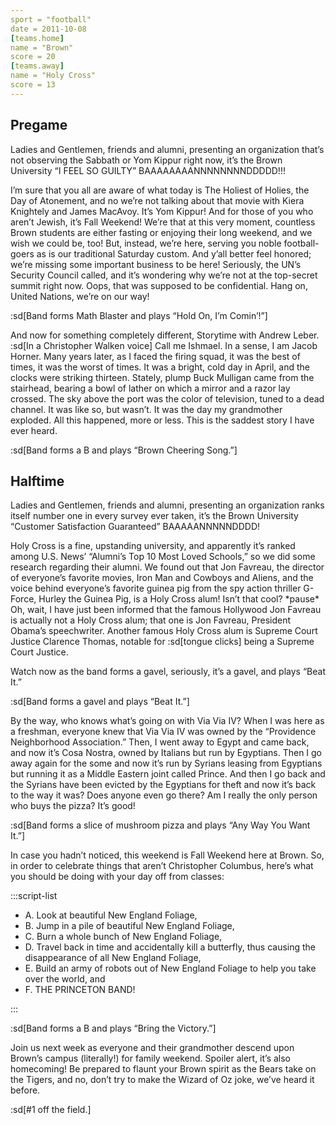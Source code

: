```yaml
---
sport = "football"
date = 2011-10-08
[teams.home]
name = "Brown"
score = 20
[teams.away]
name = "Holy Cross"
score = 13
---
```


## Pregame

Ladies and Gentlemen, friends and alumni, presenting an organization that’s not observing the Sabbath or Yom Kippur right now, it’s the Brown University “I FEEL SO GUILTY” BAAAAAAAANNNNNNNNDDDDD!!!

I’m sure that you all are aware of what today is The Holiest of Holies, the Day of Atonement, and no we’re not talking about that movie with Kiera Knightely and James MacAvoy. It’s Yom Kippur! And for those of you who aren’t Jewish, it’s Fall Weekend! We’re that at this very moment, countless Brown students are either fasting or enjoying their long weekend, and we wish we could be, too! But, instead, we’re here, serving you noble football-goers as is our traditional Saturday custom. And y’all better feel honored; we’re missing some important business to be here! Seriously, the UN’s Security Council called, and it’s wondering why we’re not at the top-secret summit right now. Oops, that was supposed to be confidential. Hang on, United Nations, we’re on our way!

:sd[Band forms Math Blaster and plays “Hold On, I’m Comin’!”]

And now for something completely different, Storytime with Andrew Leber. :sd[In a Christopher Walken voice] Call me Ishmael. In a sense, I am Jacob Horner. Many years later, as I faced the firing squad, it was the best of times, it was the worst of times. It was a bright, cold day in April, and the clocks were striking thirteen. Stately, plump Buck Mulligan came from the stairhead, bearing a bowl of lather on which a mirror and a razor lay crossed. The sky above the port was the color of television, tuned to a dead channel. It was like so, but wasn’t. It was the day my grandmother exploded. All this happened, more or less. This is the saddest story I have ever heard.

:sd[Band forms a B and plays “Brown Cheering Song.”]

## Halftime

Ladies and Gentlemen, friends and alumni, presenting an organization ranks itself number one in every survey ever taken, it’s the Brown University “Customer Satisfaction Guaranteed” BAAAAANNNNNDDDD!

Holy Cross is a fine, upstanding university, and apparently it’s ranked among U.S. News’ “Alumni’s Top 10 Most Loved Schools,” so we did some research regarding their alumni. We found out that Jon Favreau, the director of everyone’s favorite movies, Iron Man and Cowboys and Aliens, and the voice behind everyone’s favorite guinea pig from the spy action thriller G-Force, Hurley the Guinea Pig, is a Holy Cross alum! Isn’t that cool? \*pause\* Oh, wait, I have just been informed that the famous Hollywood Jon Favreau is actually not a Holy Cross alum; that one is Jon Favreau, President Obama’s speechwriter. Another famous Holy Cross alum is Supreme Court Justice Clarence Thomas, notable for :sd[tongue clicks] being a Supreme Court Justice.

Watch now as the band forms a gavel, seriously, it’s a gavel, and plays “Beat It.”

:sd[Band forms a gavel and plays “Beat It.”]

By the way, who knows what’s going on with Via Via IV? When I was here as a freshman, everyone knew that Via Via IV was owned by the “Providence Neighborhood Association.” Then, I went away to Egypt and came back, and now it’s Cosa Nostra, owned by Italians but run by Egyptians. Then I go away again for the some and now it’s run by Syrians leasing from Egyptians but running it as a Middle Eastern joint called Prince. And then I go back and the Syrians have been evicted by the Egyptians for theft and now it’s back to the way it was? Does anyone even go there? Am I really the only person who buys the pizza? It’s good!

:sd[Band forms a slice of mushroom pizza and plays “Any Way You Want It.”]

In case you hadn’t noticed, this weekend is Fall Weekend here at Brown. So, in order to celebrate things that aren’t Christopher Columbus, here’s what you should be doing with your day off from classes:

:::script-list

- A. Look at beautiful New England Foliage,
- B. Jump in a pile of beautiful New England Foliage,
- C. Burn a whole bunch of New England Foliage,
- D. Travel back in time and accidentally kill a butterfly, thus causing the disappearance of all New England Foliage,
- E. Build an army of robots out of New England Foliage to help you take over the world, and
- F. THE PRINCETON BAND!

:::

:sd[Band forms a B and plays “Bring the Victory.”]

Join us next week as everyone and their grandmother descend upon Brown’s campus (literally!) for family weekend. Spoiler alert, it’s also homecoming! Be prepared to flaunt your Brown spirit as the Bears take on the Tigers, and no, don’t try to make the Wizard of Oz joke, we’ve heard it before.

:sd[#1 off the field.]
